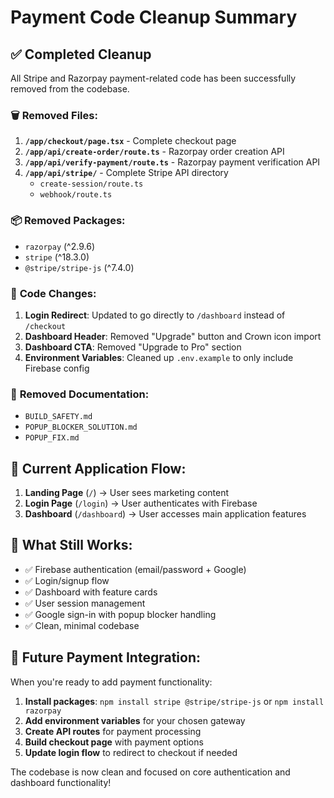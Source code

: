 # Payment Code Cleanup Summary

## ✅ **Completed Cleanup**

All Stripe and Razorpay payment-related code has been successfully removed from the codebase.

### 🗑️ **Removed Files:**

1. **`/app/checkout/page.tsx`** - Complete checkout page
2. **`/app/api/create-order/route.ts`** - Razorpay order creation API
3. **`/app/api/verify-payment/route.ts`** - Razorpay payment verification API
4. **`/app/api/stripe/`** - Complete Stripe API directory
   - `create-session/route.ts`
   - `webhook/route.ts`

### 📦 **Removed Packages:**

- `razorpay` (^2.9.6)
- `stripe` (^18.3.0) 
- `@stripe/stripe-js` (^7.4.0)

### 🔧 **Code Changes:**

1. **Login Redirect**: Updated to go directly to `/dashboard` instead of `/checkout`
2. **Dashboard Header**: Removed "Upgrade" button and Crown icon import
3. **Dashboard CTA**: Removed "Upgrade to Pro" section
4. **Environment Variables**: Cleaned up `.env.example` to only include Firebase config

### 🧹 **Removed Documentation:**

- `BUILD_SAFETY.md`
- `POPUP_BLOCKER_SOLUTION.md` 
- `POPUP_FIX.md`

## 🚀 **Current Application Flow:**

1. **Landing Page** (`/`) → User sees marketing content
2. **Login Page** (`/login`) → User authenticates with Firebase
3. **Dashboard** (`/dashboard`) → User accesses main application features

## 📱 **What Still Works:**

- ✅ Firebase authentication (email/password + Google)
- ✅ Login/signup flow
- ✅ Dashboard with feature cards
- ✅ User session management
- ✅ Google sign-in with popup blocker handling
- ✅ Clean, minimal codebase

## 🔮 **Future Payment Integration:**

When you're ready to add payment functionality:

1. **Install packages**: `npm install stripe @stripe/stripe-js` or `npm install razorpay`
2. **Add environment variables** for your chosen gateway
3. **Create API routes** for payment processing
4. **Build checkout page** with payment options
5. **Update login flow** to redirect to checkout if needed

The codebase is now clean and focused on core authentication and dashboard functionality!
